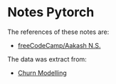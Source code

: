 # Notes Pytorch

The references of these notes are:

- [freeCodeCamp/Aakash N.S.](https://www.youtube.com/watch?v=vo_fUOk-IKk&list=PLWKjhJtqVAbm3T2Eq1_KgloC7ogdXxdRa)

The data was extract from:

- [Churn Modelling](https://www.kaggle.com/datasets/amisha0528/churn-modelling-dataset/data)

